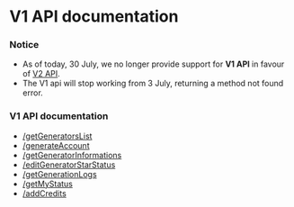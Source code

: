 # V1 API documentation

### Notice

* As of today, 30 July, we no longer provide support for **V1 API** in favour of [V2 API](/v2).
* The V1 api will stop working from 3 July, returning a method not found error.

### V1 API documentation

* [/getGeneratorsList](getGeneratorsList)
* [/generateAccount](generateAccount)
* [/getGeneratorInformations](getGeneratorInformations)
* [/editGeneratorStarStatus](editGeneratorStarStatus)
* [/getGenerationLogs](getGenerationLogs)
* [/getMyStatus](getMyStatus)
* [/addCredits](addCredits)
